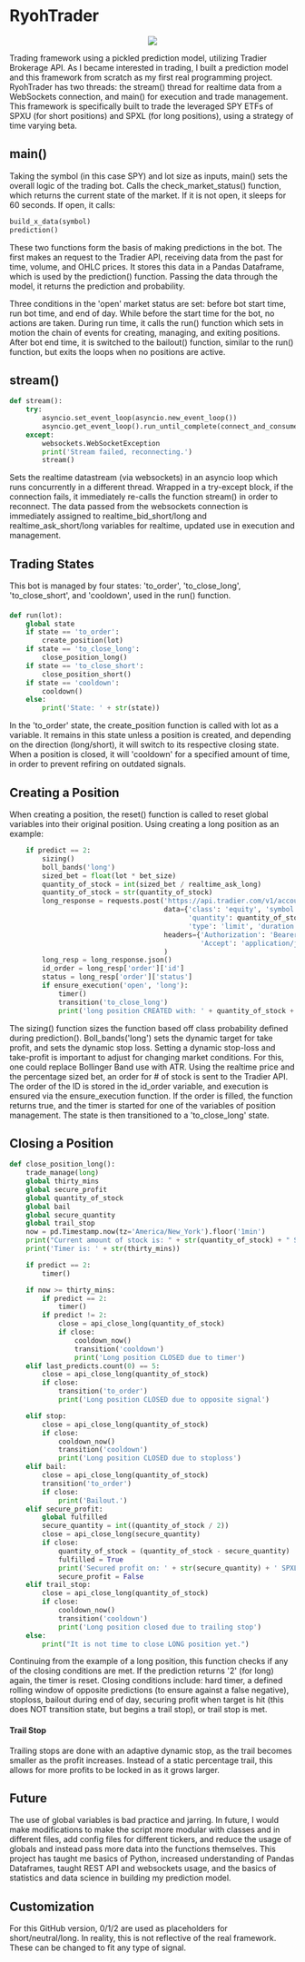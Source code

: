 # RyohTrader

<div align="center">
<img src=https://raw.githubusercontent.com/ryohno/RyohTradingFramework/master/ryoh.PNG" >
</div>

Trading framework using a pickled prediction model, utilizing Tradier Brokerage API. As I became interested in trading, I built a prediction model and this framework from scratch as my first real programming project. RyohTrader has two threads: the stream() thread for realtime data from a WebSockets connection, and main() for execution and trade management. This framework is specifically built to trade the leveraged SPY ETFs of SPXU (for short positions) and SPXL (for long positions), using a strategy of time varying beta. 

## main()

Taking the symbol (in this case SPY) and lot size as inputs, main() sets the overall logic of the trading bot. Calls the check_market_status() function, which returns the current state of the market. If it is not open, it sleeps for 60 seconds. If open, it calls: 
```python
build_x_data(symbol)
prediction()
```
These two functions form the basis of making predictions in the bot. The first makes an request to the Tradier API, receiving data from the past for time, volume, and OHLC prices. It stores this data in a Pandas Dataframe, which is used by the prediction() function. Passing the data through the model, it returns the prediction and probability. 

Three conditions in the 'open' market status are set: before bot start time, run bot time, and end of day. While before the start time for the bot, no actions are taken. During run time, it calls the run() function which sets in motion the chain of events for creating, managing, and exiting positions. After bot end time, it is switched to the bailout() function, similar to the run() function, but exits the loops when no positions are active. 

## stream()

```python
def stream():
    try:
        asyncio.set_event_loop(asyncio.new_event_loop())
        asyncio.get_event_loop().run_until_complete(connect_and_consume())
    except:
        websockets.WebSocketException
        print('Stream failed, reconnecting.')
        stream()

```

Sets the realtime datastream (via websockets) in an asyncio loop which runs concurrently in a different thread. Wrapped in a try-except block, if the connection fails, it immediately re-calls the function stream() in order to reconnect. The data passed from the websockets connection is immediately assigned to realtime_bid_short/long and realtime_ask_short/long variables for realtime, updated use in execution and management. 


## Trading States

This bot is managed by four states: 'to_order', 'to_close_long', 'to_close_short', and 'cooldown', used in the run() function. 
####
```python
def run(lot):
    global state
    if state == 'to_order':
        create_position(lot)
    if state == 'to_close_long':
        close_position_long()
    if state == 'to_close_short':
        close_position_short()
    if state == 'cooldown':
        cooldown()
    else:
        print('State: ' + str(state))
```
In the 'to_order' state, the create_position function is called with lot as a variable. It remains in this state unless a position is created, and depending on the direction (long/short), it will switch to its respective closing state. When a position is closed, it will 'cooldown' for a specified amount of time, in order to prevent refiring on outdated signals. 

## Creating a Position
When creating a position, the reset() function is called to reset global variables into their original position. Using creating a long position as an example: 

```python
    if predict == 2:
        sizing()
        boll_bands('long')
        sized_bet = float(lot * bet_size)
        quantity_of_stock = int(sized_bet / realtime_ask_long)
        quantity_of_stock = str(quantity_of_stock)
        long_response = requests.post('https://api.tradier.com/v1/accounts/<acc number>/orders',
                                      data={'class': 'equity', 'symbol': long, 'side': 'buy',
                                            'quantity': quantity_of_stock,
                                            'type': 'limit', 'duration': 'day', 'price': realtime_long},
                                      headers={'Authorization': 'Bearer #apikey',
                                               'Accept': 'application/json'}
                                      )
        long_resp = long_response.json()
        id_order = long_resp['order']['id']
        status = long_resp['order']['status']
        if ensure_execution('open', 'long'):
            timer()
            transition('to_close_long')
            print('long position CREATED with: ' + quantity_of_stock + " SPXL")

```
The sizing() function sizes the function based off class probability defined during prediction(). Boll_bands('long') sets the dynamic target for take profit, and sets the dynamic stop loss. Setting a dynamic stop-loss and take-profit is important to adjust for changing market conditions. For this, one could replace Bollinger Band use with ATR. Using the realtime price and the percentage sized bet, an order for # of stock is sent to the Tradier API. The order of the ID is stored in the id_order variable, and execution is ensured via the ensure_execution function. If the order is filled, the function returns true, and the timer is started for one of the variables of position management. The state is then transitioned to a 'to_close_long' state.

## Closing a Position
```python
def close_position_long():
    trade_manage(long)
    global thirty_mins
    global secure_profit
    global quantity_of_stock
    global bail
    global secure_quantity
    global trail_stop
    now = pd.Timestamp.now(tz='America/New_York').floor('1min')
    print("Current amount of stock is: " + str(quantity_of_stock) + " SPXL")
    print('Timer is: ' + str(thirty_mins))

    if predict == 2:
        timer()

    if now >= thirty_mins:
        if predict == 2:
            timer()
        if predict != 2:
            close = api_close_long(quantity_of_stock)
            if close:
                cooldown_now()
                transition('cooldown')
                print('Long position CLOSED due to timer')
    elif last_predicts.count(0) == 5:
        close = api_close_long(quantity_of_stock)
        if close:
            transition('to_order')
            print('Long position CLOSED due to opposite signal')

    elif stop:
        close = api_close_long(quantity_of_stock)
        if close:
            cooldown_now()
            transition('cooldown')
            print('Long position CLOSED due to stoploss')
    elif bail:
        close = api_close_long(quantity_of_stock)
        transition('to_order')
        if close:
            print('Bailout.')
    elif secure_profit:
        global fulfilled
        secure_quantity = int((quantity_of_stock / 2))
        close = api_close_long(secure_quantity)
        if close:
            quantity_of_stock = (quantity_of_stock - secure_quantity)
            fulfilled = True
            print('Secured profit on: ' + str(secure_quantity) + ' SPXL')
            secure_profit = False
    elif trail_stop:
        close = api_close_long(quantity_of_stock)
        if close:
            cooldown_now()
            transition('cooldown')
            print('Long position closed due to trailing stop')
    else:
        print("It is not time to close LONG position yet.")
```
Continuing from the example of a long position, this function checks if any of the closing conditions are met. If the prediction returns '2' (for long) again, the timer is reset. Closing conditions include: hard timer, a defined rolling window of opposite predictions (to ensure against a false negative), stoploss, bailout during end of day, securing profit when target is hit (this does NOT transition state, but begins a trail stop), or trail stop is met. 

#### Trail Stop
Trailing stops are done with an adaptive dynamic stop, as the trail becomes smaller as the profit increases. Instead of a static percentage trail, this allows for more profits to be locked in as it grows larger.

## Future

The use of global variables is bad practice and jarring. In future, I would make modifications to make the script more modular with classes and in different files, add config files for different tickers, and reduce the usage of globals and instead pass more data into the functions themselves. This project has taught me basics of Python, increased understanding of Pandas Dataframes, taught REST API and websockets usage, and the basics of statistics and data science in building my prediction model. 

## Customization
For this GitHub version, 0/1/2 are used as placeholders for short/neutral/long. In reality, this is not reflective of the real framework. These can be changed to fit any type of signal. 


